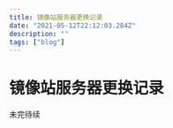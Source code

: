 ```yaml
---
title: 镜像站服务器更换记录
date: "2021-05-12T22:12:03.284Z"
description: ""
tags: ["blog"]
---
```

# 镜像站服务器更换记录

未完待续